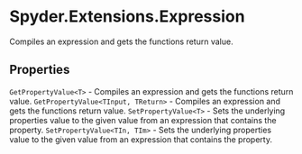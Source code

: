 ﻿# Spyder.Extensions.Expression
Compiles an expression and gets the functions return value.

## Properties
`GetPropertyValue<T>` - Compiles an expression and gets the functions return value.
`GetPropertyValue<TInput, TReturn>` - Compiles an expression and gets the functions return value.
`SetPropertyValue<T>` - Sets the underlying properties value to the given value from an expression that contains the property.
`SetPropertyValue<TIn, TIm>` - Sets the underlying properties value to the given value from an expression that contains the property.